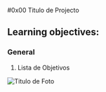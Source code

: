 #0x00 Titulo de Projecto 
## Learning objectives:  
### General  

1. Lista de Objetivos  

![Titulo de Foto](url)



